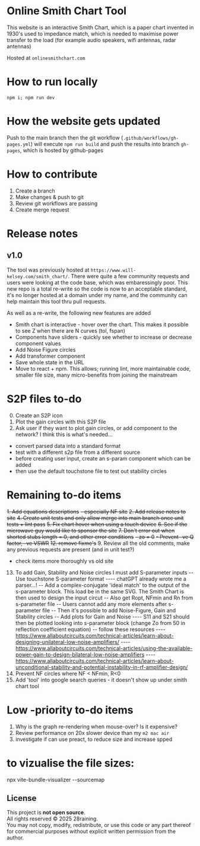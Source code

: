 # Online Smith Chart Tool
This website is an interactive Smith Chart, which is a paper chart invented in 1930's used to impedance match, which is needed to maximise power transfer to the load (for example audio speakers, wifi antennas, radar antennas)

Hosted at `onlinesmithchart.com`

# How to run locally
`npm i; npm run dev`

# How the website gets updated
Push to the main branch then the git workflow (`.github/workflows/gh-pages.yml`) will execute
`npm run build`
and push the results into branch `gh-pages`, which is hosted by github-pages

# How to contribute
1. Create a branch
2. Make changes & push to git
3. Review git workflows are passing
4. Create merge request

# Release notes
## v1.0
The tool was previously hosted at `https://www.will-kelsey.com/smith_chart/`. There were quite a few community requests and users were looking at the code base, which was embaressingly poor. This new repo is a total re-write so the code is now to an acceptable standard, it's no longer hosted at a domain under my name, and the community can help maintain this tool thru pull requests.

As well as a re-write, the following new features are added
  - Smith chart is interactive - hover over the chart. This makes it possible to see Z when there are N curves (tol, fspan)
  - Components have sliders - quickly see whether to increase or decrease component values
  - Add Noise Figure circles
  - Add transformer component
  - Save whole state in the URL
  - Move to react + npm. This allows; running lint, more maintainable code, smaller file size, many micro-benefits from joining the mainstream


# S2P files to-do
 0. Create an S2P icon
 1. Plot the gain circles with this S2P file
 2. Ask user if they want to plot gain circles, or add component to the network? I think this is what's needed...
 - convert parsed data into a standard format
 - test with a different s2p file from a different source
 - before creating user input, create an s-param component which can be added
 - then use the default touchstone file to test out stability circles

# Remaining to-do items
~~1. Add equations descriptions~~
~~- especially NF site~~
~~2. Add release notes to site~~
~~4. Create unit tests and only allow merge into main branch once unit tests + lint pass~~
~~5. Fix chart hover when using a touch device~~
~~6. See if the microwave guy would like to sponsor the site~~
~~7. Don't error out when shorted stubs length = 0, and other error conditions~~
~~- zo = 0~~
~~- Prevent -ve Q factor, -ve VSWR~~
~~12. remove fixme's~~
9. Review all the old comments, make any previous requests are present (and in unit test?)
- check items more thoroughly vs old site
13. To add Gain, Stability and Noise circles I must add S-parameter inputs
-- Use touchstone S-parameter format
---- chatGPT already wrote me a parser...!
-- Add a complex-conjugate 'ideal match' to the output of the s-parameter block. This load be in the same SVG. The Smith Chart is then used to design the input circut
-- Also get Ropt, NFmin and Rn from s-parameter file
-- Users cannot add any more elements after s-parameter file
-- Then it's possible to add Noise-Figure, Gain and Stability circles
-- Add plots for Gain and Noise
---- S11 and S21 should then be plotted looking into s-parameter block (change Zo from 50 in reflection coefficient equation)
-- follow these resources
---- https://www.allaboutcircuits.com/technical-articles/learn-about-designing-unilateral-low-noise-amplifiers/
---- https://www.allaboutcircuits.com/technical-articles/using-the-available-power-gain-to-design-bilateral-low-noise-amplifiers
---- https://www.allaboutcircuits.com/technical-articles/learn-about-unconditional-stability-and-potential-instability-in-rf-amplifier-design/
14. Prevent NF circles where NF < NFmin, R<0
15. Add 'tool' into google search queries - it doesn't show up under smith chart tool


# Low -priority to-do items
1. Why is the graph re-rendering when mouse-over? Is it expensive?
2. Review performance on 20x slower device than my `m2 mac air`
3. investigate if can use preact, to reduce size and increase spped


# to vizualise the file sizes:
npx vite-bundle-visualizer --sourcemap


## License
This project is **not open source**.  
All rights reserved © 2025 28raining.  
You may not copy, modify, redistribute, or use this code or any part thereof for commercial purposes without explicit written permission from the author.
